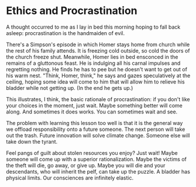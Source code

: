 # Ethics and Procrastination

A thought occurred to me as I lay in bed this morning hoping to fall back asleep: procrastination is the handmaiden of evil.

There's a Simpson's episode in which Homer stays home from church while the rest of his family attends. It is freezing cold outside, so cold the doors of the church freeze shut. Meanwhile, Homer lies in bed ensconced in the remains of a gluttonous feast. He is indulging all his carnal impulses and regretting nothing. He finds he has to pee but he doesn't want to get out of his warm nest. "Think, Homer, think," he says and gazes speculatively at the ceiling, hoping some idea will come to him that will allow him to relieve his bladder while not getting up. (In the end he gets up.)

This illustrates, I think, the basic rationale of procrastination: if you don't like your choices in the moment, just wait. Maybe something better will come along. And sometimes it does works. You can sometimes wait and see.

The problem with learning this lesson too well is that it is the general way we offload responsibility onto a future someone. The next person will take out the trash. Future innovation will solve climate change. Someone else will take down the tyrant.

Feel pangs of guilt about stolen resources you enjoy? Just wait! Maybe someone will come up with a superior rationalization. Maybe the victims of the theft will die, go away, or give up. Maybe you will die and your descendants, who will inherit the pelf, can take up the puzzle. A bladder has physical limits. Our consciences are infinitely elastic.

